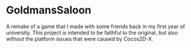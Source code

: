 # GoldmansSaloon
A remake of a game that I made with some friends back in my first year of university. This project is intended to be faithful to the original, but also without the platform issues that were caused by Cocos2D-X.

